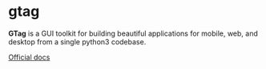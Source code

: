 # gtag

**GTag** is a GUI toolkit for building beautiful applications for mobile, web, and desktop from a single python3 codebase.

[Official docs](https://manatlan.github.io/gtag/)
